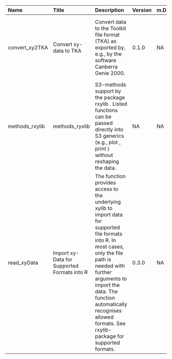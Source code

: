 

| Name           | Title                                       | Description                                                                                                                                                                                                                                                                                        | Version | m.Date | m.Time | Author                                                                                                                                                      | Citation                                                                                                                                                                                                                                                                |
|:---------------|:--------------------------------------------|:---------------------------------------------------------------------------------------------------------------------------------------------------------------------------------------------------------------------------------------------------------------------------------------------------|:--------|:-------|:-------|:------------------------------------------------------------------------------------------------------------------------------------------------------------|:------------------------------------------------------------------------------------------------------------------------------------------------------------------------------------------------------------------------------------------------------------------------|
| convert_xy2TKA | Convert xy-data to TKA                      | Convert data to the Toolkit file format (TKA) as exported by, e.g., by the software Canberra Genie 2000.                                                                                                                                                                                           | 0.1.0   | NA     | NA     | Sebastian Kreutzer, IRAMAT-CRP2A, Université Bordeaux Montaigne (France) -                                                                               | Kreutzer, S. (2019). convert_xy2TKA(): Convert xy-data to TKA. Function version 0.1.0. In: Kreutzer, S., Friedrich, J. (2019). rxylib: Import XY-Data into R R package version 0.2.4.9000-2. https://CRAN.R-project.org/package=rxylib                                  |
| methods_rxylib | methods_ryxlib                              | S3-methods support by the package  rxylib . Listed functions can be passed directly into S3 generics (e.g.,  plot ,  print ) without reshaping the data.                                                                                                                                           | NA      | NA     | NA     | NA                                                                                                                                                          | NA                                                                                                                                                                                                                                                                      |
| read_xyData    | Import xy-Data for Supported Formats into R | The function provides access to the underlying  xylib  to import data for supported file formats into R. In most cases, only the file path is needed with further arguments to import the data. The function automatically recognises allowed formats. See  rxylib-package  for supported formats. | 0.3.0   | NA     | NA     | Sebastian Kreutzer, IRAMAT-CRP2A, UMR 5060, CNRS - Université Bordeaux Montaigne (France), Johannes Friedrich, -  University of Bayreuth (Germany) -  | Kreutzer, S., Friedrich, J. (2019). read_xyData(): Import xy-Data for Supported Formats into R. Function version 0.3.0. In: Kreutzer, S., Friedrich, J. (2019). rxylib: Import XY-Data into R R package version 0.2.4.9000-2. https://CRAN.R-project.org/package=rxylib |

